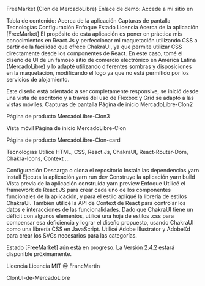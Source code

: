 FreeMarket (Clon de MercadoLibre)
Enlace de demo:
Accede a mi sitio en

Tabla de contenido:
Acerca de la aplicación
Capturas de pantalla
Tecnologías
Configuración
Enfoque
Estado
Licencia
Acerca de la aplicación
[FreeMarket] El propósito de esta aplicación es poner en práctica mis conocimientos en React.Js y perfeccionar mi maquetación utilizando CSS a partir de la facilidad que ofrece ChakraUI, ya que permite utilizar CSS directamente desde los componentes de React. En este caso, tomé el diseño de UI de un famoso sitio de comercio electrónico en América Latina (MercadoLibre) y lo adapté utilizando diferentes sombras y disposiciones en la maquetación, modificando el logo ya que no está permitido por los servicios de alojamiento.

Este diseño está orientado a ser completamente responsive, se inició desde una vista de escritorio y a través del uso de Flexbox y Grid se adaptó a las vistas móviles.
Capturas de pantalla
Página de inicio
MercadoLibre-Clon2

Página de producto
MercadoLibre-Clon3

Vista móvil
Página de inicio
MercadoLibre-Clon

Página de producto
MercadoLibre-Clon-card

Tecnologías
Utilicé HTML, CSS, React.Js, ChakraUI, React-Router-Dom, Chakra-Icons, Context ...

Configuración
Descarga o clona el repositorio
Instala las dependencias yarn install
Ejecuta la aplicación yarn run dev
Construye la aplicación yarn build
Vista previa de la aplicación construida yarn preview
Enfoque
Utilicé el framework de React JS para crear cada uno de los componentes funcionales de la aplicación, y para el estilo apliqué la librería de estilos ChakraUi. También utilicé la API de Context de React para controlar los datos e interacciones de las funcionalidades.
Dado que ChakraUI tiene un déficit con algunos elementos, utilicé una hoja de estilos .css para compensar esa deficiencia y lograr el diseño propuesto, usando ChakraUI como una librería CSS en JavaScript.
Utilicé Adobe Illustrator y AdobeXd para crear los SVGs necesarios para las categorías.

Estado
[FreeMarket] aún está en progreso. La Versión 2.4.2 estará disponible próximamente.

Licencia
Licencia MIT @ FrancMartin

ClonUI-de-MercadoLibre